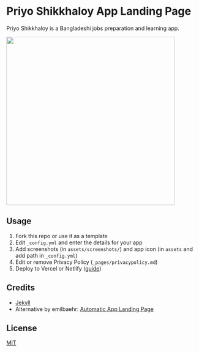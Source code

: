 # Priyo Shikkhaloy App Landing Page

Priyo Shikkhaloy is a Bangladeshi jobs preparation  and learning app.

<img src="https://kruschel.dev/img/app-landing-page.png" width="440">

## Usage

1. Fork this repo or use it as a template
2. Edit `_config.yml` and enter the details for your app
3. Add screenshots (in `assets/screenshots/`) and app icon (in `assets` and add path in `_config.yml`)
4. Edit or remove Privacy Policy (`_pages/privacypolicy.md`)
5. Deploy to Vercel or Netlify ([guide](https://jekyllrb.com/resources/#guides))

## Credits
- [Jekyll](https://github.com/jekyll/jekyll)
- Alternative by emilbaehr: [Automatic App Landing Page](https://github.com/emilbaehr/automatic-app-landing-page)

## License
[MIT](https://choosealicense.com/licenses/mit/)
